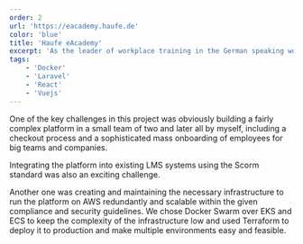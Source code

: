 ```yaml
---
order: 2
url: 'https://eacademy.haufe.de'
color: 'blue'                    
title: 'Haufe eAcademy'                    
excerpt: 'As the leader of workplace training in the German speaking world the Haufe Group started in 2019 to offer courses digitally on their new eAcademy e-learning platform'
tags:
    - 'Docker'
    - 'Laravel'
    - 'React'
    - 'Vuejs'
---
```


One of the key challenges in this project was obviously building a fairly complex platform in a small team of two and later all by myself, including a checkout process and a sophisticated mass onboarding of employees for big teams and companies.

Integrating the platform into existing LMS systems using the Scorm standard was also an exciting challenge. 

Another one was creating and maintaining the necessary infrastructure to run the platform on AWS redundantly and scalable within the given compliance and security guidelines. We chose Docker Swarm over EKS and ECS to keep the complexity of the infrastructure low and used Terraform to deploy it to production and make multiple environments easy and feasible.
